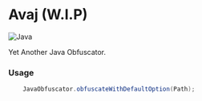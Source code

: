 # Avaj (W.I.P)

![Java](https://img.shields.io/badge/java-%3E%3D%208-green)

Yet Another Java Obfuscator.

### Usage

```java
    JavaObfuscator.obfuscateWithDefaultOption(Path);
```